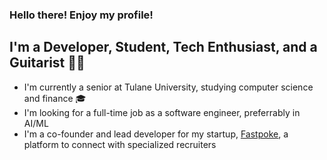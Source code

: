 ### Hello there! Enjoy my profile!

## I'm a Developer, Student, Tech Enthusiast, and a Guitarist 🎸🎸 
- I'm currently a senior at Tulane University, studying computer science and finance 🎓
- I'm looking for a full-time job as a software engineer, preferrably in AI/ML 
- I'm a co-founder and lead developer for my startup, [Fastpoke](fastpoke.com "We're not launched yet!"), a platform to connect with specialized recruiters